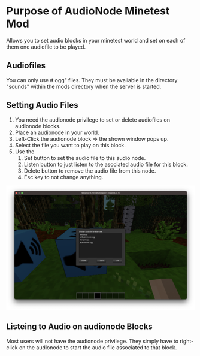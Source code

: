 # Purpose of AudioNode Minetest Mod

Allows you to set audio blocks in your minetest world and set on each of them one audiofile to be played.

## Audiofiles

You can only use #.ogg" files. They must be available in the directory "sounds" within the mods directory when the server is started.

## Setting Audio Files

1. You need the audionode privilege to set or delete  audiofiles on audionode blocks.
1. Place an audionode in your world.
1. Left-Click the audionode block => the shown window pops up.
1. Select the file you want to play on this block.
1. Use the
   1. Set button to set the audio file to this audio node.
   1. Listen button to just listen to the asociated audio file for this block.
   1. Delete button to remove the audio file from this node.
   1. Esc key to not change anything.

![Window to select audio file in minetest](readme_images/audioNodeScreen.png)

## Listeing to Audio on audionode Blocks

Most users will not have the audionode privilege. They simply have to right-click on the audionode to start the audio file associated to that block.
